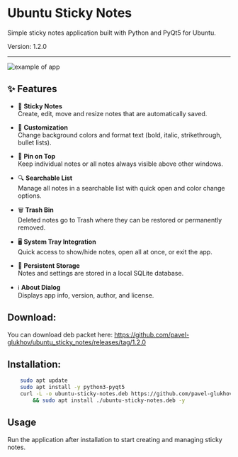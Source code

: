 # Ubuntu Sticky Notes

Simple sticky notes application built with Python and PyQt5 for Ubuntu.

Version: 1.2.0
_______________

![example of app](https://github.com/pavel-glukhov/ubuntu_sticky_notes/blob/main/pic/example_1.2.0.png)

## ✨ Features

- 📝 **Sticky Notes**  
  Create, edit, move and resize notes that are automatically saved.

- 🎨 **Customization**  
  Change background colors and format text (bold, italic, strikethrough, bullet lists).

- 📌 **Pin on Top**  
  Keep individual notes or all notes always visible above other windows.

- 🔍 **Searchable List**  
  Manage all notes in a searchable list with quick open and color change options.

- 🗑 **Trash Bin**  
  Deleted notes go to Trash where they can be restored or permanently removed.

- 🖥 **System Tray Integration**  
  Quick access to show/hide notes, open all at once, or exit the app.

- 💾 **Persistent Storage**  
  Notes and settings are stored in a local SQLite database.

- ℹ️ **About Dialog**  
  Displays app info, version, author, and license.


## Download:
You can download deb packet here:
https://github.com/pavel-glukhov/ubuntu_sticky_notes/releases/tag/1.2.0

## Installation:


```bash
    sudo apt update
    sudo apt install -y python3-pyqt5
    curl -L -o ubuntu-sticky-notes.deb https://github.com/pavel-glukhov/ubuntu_sticky_notes/releases/download/1.2.0/ubuntu-sticky-notes-1.2.0.deb \
        && sudo apt install ./ubuntu-sticky-notes.deb -y
```
## Usage
Run the application after installation to start creating and managing sticky notes.
